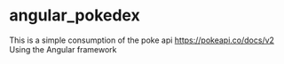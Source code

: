 # angular_pokedex
 This is a simple consumption of the poke api https://pokeapi.co/docs/v2 Using the Angular framework
